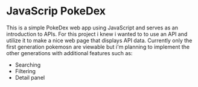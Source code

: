 # JavaScrip PokeDex 
This is a simple PokeDex web app using JavaScript and serves as an introduction to APIs. For this project i knew i wanted to to use an API and utilize it to make
a nice web page that displays API data.
Currently only the first generation pokemosn are viewable but i'm planning to implement the other generations with additional features such as:
  * Searching
  * Filtering
  * Detail panel
